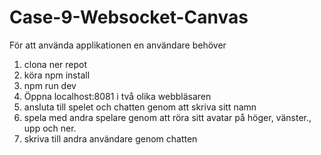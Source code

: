 # Case-9-Websocket-Canvas

För att använda applikationen en användare behöver 
1. clona ner repot
2. köra npm install
3. npm run dev 
4. Öppna localhost:8081 i två olika webbläsaren 
5. ansluta till spelet och chatten genom att skriva sitt namn 
6. spela med andra spelare genom att röra sitt avatar på höger, vänster., upp och ner. 
7. skriva till andra användare genom chatten

